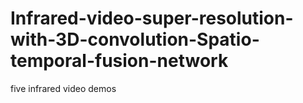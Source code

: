 # Infrared-video-super-resolution-with-3D-convolution-Spatio-temporal-fusion-network
five infrared video demos
